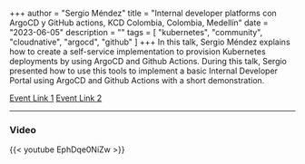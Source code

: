 +++
author = "Sergio Méndez"
title = "Internal developer platforms con ArgoCD y GitHub actions, KCD Colombia, Colombia, Medellín"
date = "2023-06-05"
description = ""
tags = [
    "kubernetes",
    "community",
    "cloudnative",
    "argocd",
    "github"
]
+++
In this talk, Sergio Méndez explains how to create a self-service implementation to provision Kubernetes deployments by using ArgoCD and Github Actions. During this talk, Sergio presented how to use this tools to implement a basic Internal Developer Portal using ArgoCD and Github Actions with a short demonstration.

[Event Link 1](https://www.eventbrite.com/e/kcd-colombia-2023-tickets-548105236517)
[Event Link 2](https://www.linkedin.com/posts/kcd-colombia_kcdcolombia2023-cncf-kcdguatemala-activity-7071183835190685696--Gho/)

<!--more-->
---
### Video

{{< youtube EphDqe0NiZw >}}
